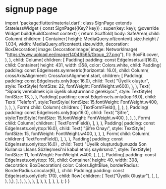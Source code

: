 # signup page
import 'package:flutter/material.dart';
class SignPage extends StatelessWidget {
  const SignPage({Key? key}) : super(key: key);
  @override
  Widget build(BuildContext context) {
    return Scaffold(
      body: SafeArea(
        child: Column(
          children: [
            Container(
              height: MediaQuery.of(context).size.height / 1.034,
              width: MediaQuery.of(context).size.width,
              decoration: BoxDecoration(
                image: DecorationImage(
                  image: NetworkImage(
                      "https://www.upload.ee/image/14046565/Group_27.png"),
                  fit: BoxFit.cover,
                ),
              ),
              child: Column(
                children: [
                  Padding(
                    padding: const EdgeInsets.all(16.0),
                    child: Container(
                      height: 431,
                        width :358,
                        color: Colors.white,
                        child: Padding(
                          padding: const EdgeInsets.symmetric(horizontal: 16.0),
                          child: Column(
                            crossAxisAlignment: CrossAxisAlignment.start,
                            children: [
                              Padding(
                                padding: const EdgeInsets.only(top: 16.0),
                                child: Text(
                                  "Üyelik oluştur",
                                  style: TextStyle(
                                      fontSize: 22, fontWeight: FontWeight.w600),
                                ),
                              ),
                              Text(
                                "Sipariş verebilmek için üyelik oluşturmanız gerekiyor.",
                                style: TextStyle(
                                  fontSize: 13,
                                ),
                              ),
                              Padding(
                                padding: const EdgeInsets.only(top:16.0),
                                child: Text(
                                  "Telefon",
                                      style:TextStyle(
                                    fontSize: 15,fontWeight: FontWeight.w400,
                                ),
                                ),
                              ),
                              Form(
                                child: Column(
                                  children: [
                                    TextFormField(),
                                  ],
                                ),
                              ),
                              Padding(
                                padding: const EdgeInsets.only(top:16.0),
                                child: Text(
                                  "Şifre",
                                  style:TextStyle(
                                    fontSize: 15,fontWeight: FontWeight.w400,
                                  ),
                                ),
                              ),
                              Form(
                                  child: Column(
                                    children: [
                                      TextFormField(),
                                    ],
                                  ),
                              ),
                              Padding(
                                  padding: const EdgeInsets.only(top:16.0),
                              child: Text(
                                "Şifre Onayı",
                                style: TextStyle(
                                  fontSize: 15, fontWeight: FontWeight.w400,
                                ),
                              ),
                              ),
                              Form(
                                child: Column(
                                  children:[
                                    TextFormField(),
                                  ],
                                ),
                              ),
                              Padding(
                                  padding: const EdgeInsets.only(top:16.0) ,
                              child:  Text(
                            "Üyelik oluşturduğunuzda Son Kullanıcı Lİsans Sözleşmesi'ni kabul etmiş sayılırsınız.",
                                style: TextStyle(
                                  fontSize: 11, fontWeight: FontWeight.w400,
                                ),
                              ),
                              ),
                      Padding(
                        padding: const EdgeInsets.only(top: 16),
                        child: Container(
                          height: 40,
                          width: 308,
                          decoration: BoxDecoration(
                            color: Colors.lightBlue,
                            borderRadius: BorderRadius.circular(6),
                          ),
                          child: Padding(
                            padding: const EdgeInsets.only(left: 170),
                            child: Row(
                              children: [
                                Text("Üyelik Oluştur"),
                              ],
                            ),
                          ),
                        ),),
                        ],
                          ),
                    ),
                  ),
                  ),
                ],
              ),
            ),
          ],
        ),
      ),
    );
  }
}
